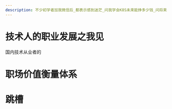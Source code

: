 ```yaml
---
description: 不少初学者加我微信后_都表示感到迷茫_问我学会K8S未来能挣多少钱_问将来自己的职业发展该怎么走_在这里作为一个十多年的老兵_算是分享一下自己的一些观点吧_也许对年轻的你会有用
---
```


# 技术人的职业发展之我见

国内技术从业者的

# 职场价值衡量体系

# 跳槽
